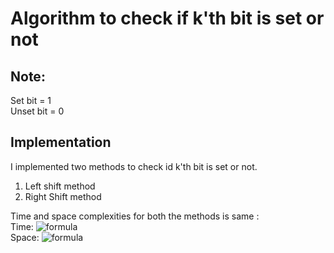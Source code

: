 # Algorithm to check if k'th bit is set or not

## Note: 
Set bit = 1 <br>
Unset bit = 0 

## Implementation
I implemented two methods to check id k'th bit is set or not.
<ol>
    <li>Left shift method</li>
    <li>Right Shift method</li>
</ol>

Time and space complexities for both the methods is same : <br>
Time: ![formula](https://render.githubusercontent.com/render/math?math=O(1)) <br>
Space: ![formula](https://render.githubusercontent.com/render/math?math=O(1))


